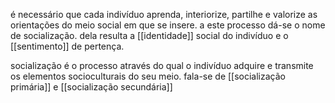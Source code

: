 é necessário que cada indivíduo aprenda, interiorize, partilhe e valorize as orientações do meio social em que se insere. a este processo dá-se o nome de socialização. dela resulta a [[identidade]] social do indivíduo e o [[sentimento]] de pertença.

socialização é o processo através do qual o indivíduo adquire e transmite os elementos socioculturais do seu meio. fala-se de [[socialização primária]] e [[socialização secundária]]